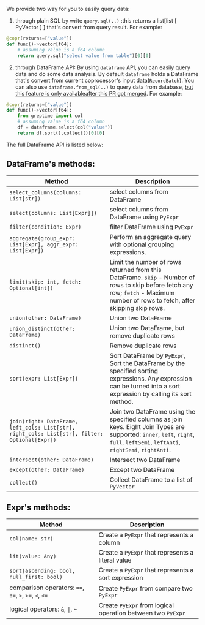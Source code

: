 We provide two way for you to easily query data:
1. through plain SQL by write `query.sql(..)` :this returns a list[list [ PyVector ] ] that's convert from query result.
For example:
```python
@copr(returns=["value"])
def func()->vector[f64]:
    # assuming value is a f64 column
    return query.sql("select value from table")[0][0]
```

2. through DataFrame API: By using `dataframe` API, you can easily query data and do some data analysis. By default `dataframe` holds a DataFrame that's convert from current coprocessor's input data(`RecordBatch`). You can also use `dataframe.from_sql(..)` to query data from database, [but this feature is only availableafter this PR got merged](https://github.com/GreptimeTeam/greptimedb/pull/1036).
For example:
```python
@copr(returns=["value"])
def func()->vector[f64]:
    from greptime import col
    # assuming value is a f64 column
    df = dataframe.select(col("value"))
    return df.sort().collect()[0][0]
```

The full DataFrame API is listed below:
## DataFrame's methods:
| Method | Description |
| --- | --- |
| `select_columns(columns: List[str])` | select columns from DataFrame |
| `select(columns: List[Expr]])` | select columns from DataFrame using `PyExpr` |
| `filter(condition: Expr)` | filter DataFrame using `PyExpr` |
| `aggregate(group_expr: List[Expr], aggr_expr: List[Expr])` | Perform an aggregate query with optional grouping expressions. |
| `limit(skip: int, fetch: Optional[int])` |Limit the number of rows returned from this DataFrame. `skip` - Number of rows to skip before fetch any row; `fetch` - Maximum number of rows to fetch, after skipping skip rows.
| `union(other: DataFrame)` | Union two DataFrame |
| `union_distinct(other: DataFrame)` | Union two DataFrame, but remove duplicate rows |
| `distinct()` | Remove duplicate rows |
| `sort(expr: List[Expr])` | Sort DataFrame by `PyExpr`, Sort the DataFrame by the specified sorting expressions. Any expression can be turned into a sort expression by calling its sort method. |
| `join(right: DataFrame, left_cols: List[str], right_cols: List[str], filter: Optional[Expr])` | Join two DataFrame using the specified columns as join keys. Eight Join Types are supported: `inner`, `left`, `right`, `full`, `leftSemi`, `leftAnti`, `rightSemi`, `rightAnti`. |
| `intersect(other: DataFrame)` | Intersect two DataFrame |
| `except(other: DataFrame)` | Except two DataFrame |
| `collect()` | Collect DataFrame to a list of `PyVector` |

## Expr's methods:
| Method | Description |
| --- | --- |
| `col(name: str)` | Create a `PyExpr` that represents a column |
| `lit(value: Any)` | Create a `PyExpr` that represents a literal value |
| `sort(ascending: bool, null_first: bool)` | Create a `PyExpr` that represents a sort expression |
| comparison operators: `==`, `!=`, `>`, `>=`, `<`, `<=` | Create `PyExpr` from compare two `PyExpr` |
| logical operators: `&`, `\|`, `~` | Create `PyExpr` from logical operation between two `PyExpr` |